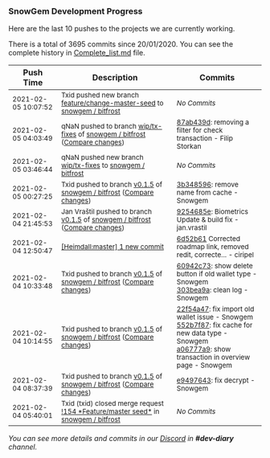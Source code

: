 
### SnowGem Development Progress

Here are the last 10 pushes to the projects we are currently working.

There is a total of 3695 commits since 20/01/2020. You can see the complete history in
 [Complete_list.md](Complete_list.md) file.

| Push Time | Description | Commits |
| --- | --- | --- |
| <sub>2021-02-05 10:07:52</sub> | <sub>Txid pushed new branch [feature/change\-master\-seed](https://gitlab.com/snowgem/bitfrost/commits/feature/change-master-seed) to [snowgem / bitfrost](https://gitlab.com/snowgem/bitfrost)</sub> | <sub>_No Commits_</sub> |
| <sub>2021-02-05 04:03:49</sub> | <sub>qNaN pushed to branch [wip/tx\-fixes](https://gitlab.com/snowgem/bitfrost/commits/wip/tx-fixes) of [snowgem / bitfrost](https://gitlab.com/snowgem/bitfrost) ([Compare changes](https://gitlab.com/snowgem/bitfrost/compare/74ff9e0080230bca7e22aeec69e1261818e2869a...87ab439d3aab882167d3dcc4be83050929a9598a))</sub> | <sub>[87ab439d](https://gitlab.com/snowgem/bitfrost/-/commit/87ab439d3aab882167d3dcc4be83050929a9598a): removing a filter for check transaction - Filip Storkan</sub> |
| <sub>2021-02-05 03:46:44</sub> | <sub>qNaN pushed new branch [wip/tx\-fixes](https://gitlab.com/snowgem/bitfrost/commits/wip/tx-fixes) to [snowgem / bitfrost](https://gitlab.com/snowgem/bitfrost)</sub> | <sub>_No Commits_</sub> |
| <sub>2021-02-05 00:27:25</sub> | <sub>Txid pushed to branch [v0\.1\.5](https://gitlab.com/snowgem/bitfrost/commits/v0.1.5) of [snowgem / bitfrost](https://gitlab.com/snowgem/bitfrost) ([Compare changes](https://gitlab.com/snowgem/bitfrost/compare/9254685e6520a7187770d2586e136335aa1d89c2...3b3485967ef56db96c7792dbf291fd8a8c032ca1))</sub> | <sub>[3b348596](https://gitlab.com/snowgem/bitfrost/-/commit/3b3485967ef56db96c7792dbf291fd8a8c032ca1): remove name from cache - Snowgem</sub> |
| <sub>2021-02-04 21:45:53</sub> | <sub>Jan Vraštil pushed to branch [v0\.1\.5](https://gitlab.com/snowgem/bitfrost/commits/v0.1.5) of [snowgem / bitfrost](https://gitlab.com/snowgem/bitfrost) ([Compare changes](https://gitlab.com/snowgem/bitfrost/compare/303bea9a891b4ba4b8d18f9775b3e05f8a57adff...9254685e6520a7187770d2586e136335aa1d89c2))</sub> | <sub>[9254685e](https://gitlab.com/snowgem/bitfrost/-/commit/9254685e6520a7187770d2586e136335aa1d89c2): Biometrics Update & build fix - jan.vrastil</sub> |
| <sub>2021-02-04 12:50:47</sub> | <sub>[[Heimdall:master] 1 new commit](https://github.com/ciripel/Heimdall/commit/6d52b61f0e5265fd052e2eb6e8039192c37ded39)</sub> | <sub>[6d52b61](https://github.com/ciripel/Heimdall/commit/6d52b61f0e5265fd052e2eb6e8039192c37ded39) Corrected roadmap link, removed redit, correcte... - ciripel</sub> |
| <sub>2021-02-04 10:33:48</sub> | <sub>Txid pushed to branch [v0\.1\.5](https://gitlab.com/snowgem/bitfrost/commits/v0.1.5) of [snowgem / bitfrost](https://gitlab.com/snowgem/bitfrost) ([Compare changes](https://gitlab.com/snowgem/bitfrost/compare/a06777a947cc4b5d31e96f1a80d0534ea38859a5...303bea9a891b4ba4b8d18f9775b3e05f8a57adff))</sub> | <sub>[60942c73](https://gitlab.com/snowgem/bitfrost/-/commit/60942c738f9eedfbe72eef122006347518d79ca7): show delete button if old wallet type - Snowgem<br>[303bea9a](https://gitlab.com/snowgem/bitfrost/-/commit/303bea9a891b4ba4b8d18f9775b3e05f8a57adff): clean log - Snowgem</sub> |
| <sub>2021-02-04 10:14:55</sub> | <sub>Txid pushed to branch [v0\.1\.5](https://gitlab.com/snowgem/bitfrost/commits/v0.1.5) of [snowgem / bitfrost](https://gitlab.com/snowgem/bitfrost) ([Compare changes](https://gitlab.com/snowgem/bitfrost/compare/e949764302e298dba98f29e225613ed731c17886...a06777a947cc4b5d31e96f1a80d0534ea38859a5))</sub> | <sub>[22f54a47](https://gitlab.com/snowgem/bitfrost/-/commit/22f54a47d32e41c1b90fa0b48f750e9e7c123e95): fix import old wallet issue - Snowgem<br>[552b7f87](https://gitlab.com/snowgem/bitfrost/-/commit/552b7f877b498c84d5f163f3ac5df75f9e6bb99c): fix cache for new data type - Snowgem<br>[a06777a9](https://gitlab.com/snowgem/bitfrost/-/commit/a06777a947cc4b5d31e96f1a80d0534ea38859a5): show transaction in overview page - Snowgem</sub> |
| <sub>2021-02-04 08:37:39</sub> | <sub>Txid pushed to branch [v0\.1\.5](https://gitlab.com/snowgem/bitfrost/commits/v0.1.5) of [snowgem / bitfrost](https://gitlab.com/snowgem/bitfrost) ([Compare changes](https://gitlab.com/snowgem/bitfrost/compare/470b0e766ce5967f1fa3c3feaad85047d6f5610b...e949764302e298dba98f29e225613ed731c17886))</sub> | <sub>[e9497643](https://gitlab.com/snowgem/bitfrost/-/commit/e949764302e298dba98f29e225613ed731c17886): fix decrypt - Snowgem</sub> |
| <sub>2021-02-04 05:40:01</sub> | <sub>Txid (txid) closed merge request [\!154 \*Feature/master seed\*](https://gitlab.com/snowgem/bitfrost/-/merge_requests/154) in [snowgem / bitfrost](https://gitlab.com/snowgem/bitfrost)</sub> | <sub>_No Commits_</sub> |

_You can see more details and commits in our [Discord](https://discord.gg/zumGnbg) in **#dev-diary** channel._
